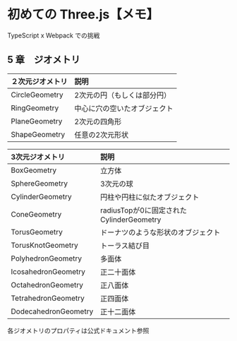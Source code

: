 # 初めての Three.js【メモ】

TypeScript x Webpack での挑戦

## 5 章　ジオメトリ

| ２次元ジオメトリ           | 説明 |
| :------------------- | :--- |
| CircleGeometry       | 2次元の円（もしくは部分円）     |
| RingGeometry         | 中心に穴の空いたオブジェクト    |
| PlaneGeometry        | 2次元の四角形     |
| ShapeGeometry        | 任意の2次元形状    |

| 3次元ジオメトリ           | 説明 |
| :------------------- | :--- |
| BoxGeometry          | 立方体     |
| SphereGeometry       | 3次元の球     |
| CylinderGeometry     | 円柱や円柱に似たオブジェクト     |
| ConeGeometry         | radiusTopが0に固定されたCylinderGeometry  |
| TorusGeometry        | ドーナツのような形状のオブジェクト     |
| TorusKnotGeometry    | トーラス結び目     |
| PolyhedronGeometry   | 多面体     |
| IcosahedronGeometry  | 正二十面体     |
| OctahedronGeometry   | 正八面体     |
| TetrahedronGeometry  | 正四面体     |
| DodecahedronGeometry | 正十二面体     |

各ジオメトリのプロパティは公式ドキュメント参照
